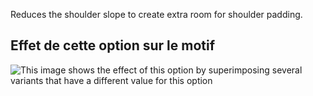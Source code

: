 Reduces the shoulder slope to create extra room for shoulder padding.

## Effet de cette option sur le motif

![This image shows the effect of this option by superimposing several variants that have a different value for this option](carlton_shoulderslopereduction_sample.svg "Effect of this option on the pattern")
